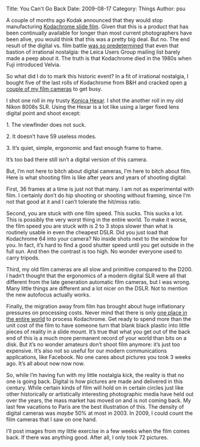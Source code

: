 Title: You Can't Go Back
Date: 2009-08-17
Category: Things
Author: psu

<p>A couple of months ago Kodak announced that they would stop manufacturing <a href="http://en.wikipedia.org/wiki/Kodachrome">Kodachrome slide film</a>. Given that this is a product that has been continually available for longer than most current photographers have been alive, you would think that this was a pretty big deal. But no. The end result of the digital vs. film battle <a href="http://mutable-states.com/requiem-for-the-latent-image.html">was so predetermined</a> that even that bastion of irrational nostalgia: the Leica Users Group mailing list barely made a peep about it. The truth is that Kodachrome died in the 1980s when Fuji introduced Velvia.<br />
<span id="more-2056"></span></p>
<p>So what did I do to mark this historic event? In a fit of irrational nostalgia, I bought five of the last rolls of Kodachrome from B&#038;H and cracked open <a href="http://mutable-states.com/false-nostalgia.html">a couple of my film cameras</a> to get busy.</p>
<p>I shot one roll in my trusty <a href="http://www.cameraquest.com/konhex.htm">Konica Hexar</a>. I shot the another roll in my old Nikon 8008s SLR. Using the Hexar is a lot like using a larger fixed lens digital point and shoot except:</p>
<p>1. The viewfinder does not suck.</p>
<p>2. It doesn&#8217;t have 59 useless modes.</p>
<p>3. It&#8217;s quiet, simple, ergonomic and fast enough frame to frame.</p>
<p>It&#8217;s too bad there still isn&#8217;t a digital version of this camera.</p>
<p>But, I&#8217;m not here to bitch about digital cameras, I&#8217;m here to bitch about film. Here is what shooting film is like after years and years of shooting digital:</p>
<p>First, 36 frames at a time is just not that many. I am not as experimental with film. I certainly don&#8217;t do hip shooting or shooting without framing, since I&#8217;m not that good at it and I can&#8217;t tolerate the hit/miss ratio.</p>
<p>Second, you are stuck with one film speed. This sucks. This sucks a lot. This is possibly the very worst thing in the entire world. To make it worse, the film speed you are stuck with is 2 to 3 stops slower than what is routinely usable in even the cheapest DSLR. Did you just load that Kodachrome 64 into your camera? No inside shots next to the window for you. In fact, it&#8217;s hard to find a good shutter speed until you get outside in the full sun. And then the contrast is too high. No wonder everyone used to carry tripods.</p>
<p>Third, my old film cameras are all slow and primitive compared to the D200. I hadn&#8217;t thought that the ergonomics of a modern digital SLR were all that different from the late generation automatic film cameras, but I was wrong. Many little things are different and a lot nicer on the DSLR. Not to mention the new autofocus actually works.</p>
<p>Finally, the migration away from film has brought about huge inflationary pressures on processing costs. Never mind that there is only <a href="http://www.dwaynesphoto.com/">one place in the entire world</a> to process Kodachrome. Get ready to spend more than the unit cost of the film to have someone turn that blank black plastic into little pieces of reality in a slide mount. It&#8217;s true that what you get out of the back end of this is a much more permanent record of your world than bits on a disk. But it&#8217;s no wonder amateurs don&#8217;t shoot film anymore: it&#8217;s just too expensive. It&#8217;s also not so useful for our modern communications applications, like Facebook. No one cares about pictures you took 3 weeks ago. It&#8217;s all about now now now.</p>
<p>So, while I&#8217;m having fun with my little nostalgia kick, the reality is that no one is going back. Digital is how pictures are made and delivered in this century. While certain kinds of film will hold on in certain circles just like other historically or artistically interesting photographic media have held out over the years, the mass market has moved on and is not coming back. My last few vacations to Paris are the best illustration of this. The density of digital cameras was <em>maybe</em> 50% at most in 2003. In 2009, I could count the film cameras that I saw on one hand.</p>
<p>I&#8217;ll post images from my little exercise in a few weeks when the film comes back. If there was anything good. After all, I only took 72 pictures.</p>